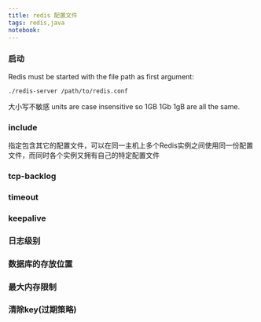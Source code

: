 ```yaml
---
title: redis 配置文件
tags: redis,java
notebook: 
---
```


### 启动

Redis must be started with the file path as first argument:
```
./redis-server /path/to/redis.conf
```

大小写不敏感
units are case insensitive so 1GB 1Gb 1gB are all the same.

### include

 指定包含其它的配置文件，可以在同一主机上多个Redis实例之间使用同一份配置文件，而同时各个实例又拥有自己的特定配置文件

### tcp-backlog

 ### timeout 
 ### keepalive 
 ### 日志级别 
 ### 数据库的存放位置
 ### 最大内存限制
 ### 清除key(过期策略)
 
 
